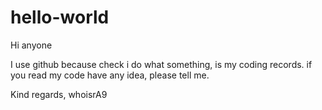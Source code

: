 # hello-world

Hi anyone

I use github because check i do what something, is my coding records.
if you read my code have any idea, please tell me.

Kind regards,
whoisrA9
